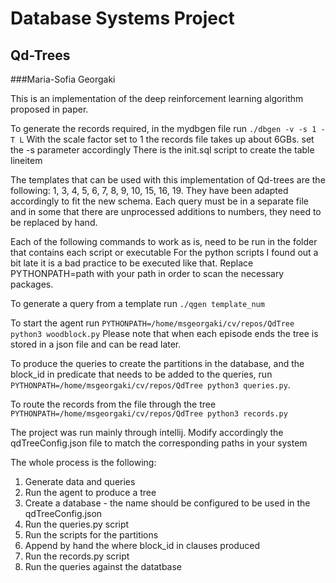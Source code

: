 # Database Systems Project
## Qd-Trees 
###Maria-Sofia Georgaki


This is an implementation of the deep reinforcement learning algorithm proposed
in paper.

To generate the records required, in the mydbgen file run ```./dbgen -v -s 1 -T L``` 
With the scale factor set to 1 the records file takes up about 6GBs. set the -s parameter accordingly
There is the init.sql script to create the table lineitem

The templates that can be used with this implementation of Qd-trees are the following:
1, 3, 4, 5, 6, 7, 8, 9, 10, 15, 16, 19. They have been adapted accordingly to fit the new schema.
Each query must be in a separate file and in some that there are unprocessed additions to numbers, 
they need to be replaced by hand.


Each of the following commands to work as is, need to be run in the folder that contains each script or executable
For the python scripts I found out a bit late it is a bad practice to be executed like that.
Replace PYTHONPATH=path with your path in order to scan the necessary packages.


To generate a query from a template run  ```./qgen template_num```

To start the agent run ``PYTHONPATH=/home/msgeorgaki/cv/repos/QdTree python3 woodblock.py``
Please note that when each episode ends the tree is stored in a json file and can be read later.

To produce the queries to create the partitions in the database, and the block_id in predicate that needs to be added to the queries, run ```PYTHONPATH=/home/msgeorgaki/cv/repos/QdTree python3 queries.py```.

To route the records from the file through the tree ```PYTHONPATH=/home/msgeorgaki/cv/repos/QdTree python3 records.py```

The project was run mainly through intellij. 
Modify accordingly the qdTreeConfig.json file to match the corresponding paths in your system

The whole process is the following:

1. Generate data and queries
2. Run the agent to produce a tree
3. Create a database - the name should be configured to be used in the qdTreeConfig.json
4. Run the queries.py script
5. Run the scripts for the partitions
6. Append by hand the where block_id in clauses produced
7. Run the records.py script
8. Run the queries against the datatbase


